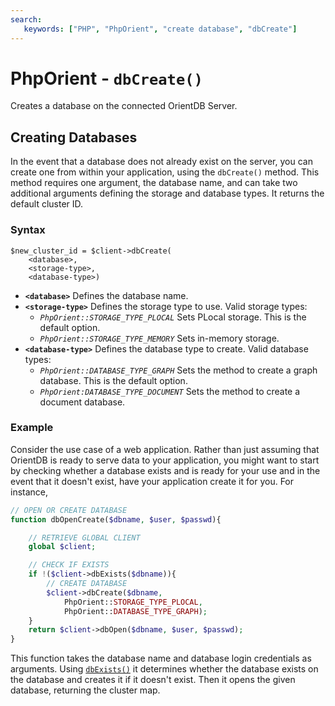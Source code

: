 ```yaml
---
search:
   keywords: ["PHP", "PhpOrient", "create database", "dbCreate"]
---
```


# PhpOrient - `dbCreate()`

Creates a database on the connected OrientDB Server.

## Creating Databases

In the event that a database does not already exist on the server, you can create one from within your application, using the `dbCreate()` method.  This method requires one argument, the database name, and can take two additional arguments defining the storage and database types.  It returns the default cluster ID.

### Syntax

```
$new_cluster_id = $client->dbCreate(
	<database>, 
	<storage-type>,
    <database-type>)
```

- **`<database>`** Defines the database name.
- **`<storage-type>`** Defines the storage type to use.  Valid storage types:
  - *`PhpOrient::STORAGE_TYPE_PLOCAL`* Sets PLocal storage.  This is the default option.
  - *`PhpOrient::STORAGE_TYPE_MEMORY`* Sets in-memory storage.
- **`<database-type>`** Defines the database type to create.  Valid database types:
  - *`PhpOrient::DATABASE_TYPE_GRAPH`* Sets the method to create a graph database.  This is the default option.
  - *`PhpOrient:DATABASE_TYPE_DOCUMENT`* Sets the method to create a document database. 

### Example

Consider the use case of a web application.  Rather than just assuming that OrientDB is ready to serve data to your application, you might want to start by checking whether a database exists and is ready for your use and in the event that it doesn't exist, have your application create it for you.  For instance, 

```php
// OPEN OR CREATE DATABASE
function dbOpenCreate($dbname, $user, $passwd){

	// RETRIEVE GLOBAL CLIENT
	global $client;

	// CHECK IF EXISTS
	if !($client->dbExists($dbname)){
		// CREATE DATABASE
		$client->dbCreate($dbname,
			PhpOrient::STORAGE_TYPE_PLOCAL,
			PhpOrient::DATABASE_TYPE_GRAPH);
	}
	return $client->dbOpen($dbname, $user, $passwd);
}
```

This function takes the database name and database login credentials as arguments.  Using [`dbExists()`](PHP-dbExists.md) it determines whether the database exists on the database and creates it if it doesn't exist.  Then it opens the given database, returning the cluster map.
